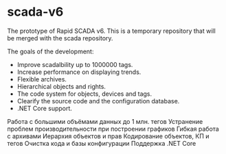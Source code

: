 # scada-v6
The prototype of Rapid SCADA v6. This is a temporary repository that will be merged with the scada repository.

The goals of the development:
* Improve scadalbility up to 1000000 tags.
* Increase performance on displaying trends.
* Flexible archives.
* Hierarchical objects and rights.
* The code system for objects, devices and tags.
* Clearify the source code and the configuration database.
* .NET Core support.

Работа с большими объёмами данных до 1 млн. тегов
Устранение проблем производительности при построении графиков
Гибкая работа с архивами
Иерархия объектов и прав
Кодирование объектов, КП и тегов
Очистка кода и базы конфигурации
Поддержка .NET Core
